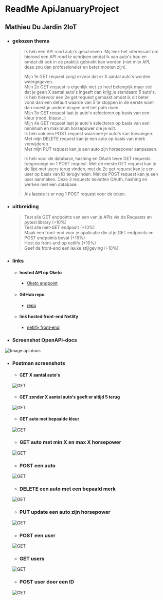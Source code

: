 # **ReadMe ApiJanuaryProject**
## Mathieu Du Jardin 2IoT
* ### gekozen thema
  > Ik heb een API rond auto's geschreven. Mij leek het interessant om hierond een API rond te schrijven omdat ik van auto's hou en omdat dit ook in de praktijk gebruikt kan worden (niet mijn API, deze zou dan professioneler en beter moeten zijn).
  >
  > Mijn 1e GET request zorgt ervoor dat er X aantal auto's worden weergegeven.<br />
  > Mijn 2e GET request is eigenlijk niet zo heel belangrijk maar stel dat je geen X aantal auto's ingeeft dan krijg je standaard 5 auto's. Ik heb hiervoor een 2e get request gemaakt omdat ik dit beter vond dan een default waarde van 5 te stoppen in de eerste want dan moest je andere dingen met het path doen.<br />
  > Mijn 3e GET request laat je auto's selecteren op basis van een kleur (rood, blauw...)<br />
  > Mijn 4e GET request laat je auto's selecteren op basis van een minimum en maximum horsepower die je wilt.<br />
  > Ik heb ook een POST request waarmee je auto's kan toevoegen.<br />
  > Met mijn DELETE request kan je een auto op basis van merk verwijderen.<br />
  > Met mijn PUT request kan je een auto zijn horsepower aanpassen.<br />
  > 
  > Ik heb voor de database, hashing en OAuth twee GET requests toegevoegd en 1 POST request. Met de eerste GET request kan je de lijst met users terug vinden, met de 2e get request kan je een user op basis van ID terugvinden. Met de POST request kan je een user aanmaken. Deze 3 requests bevatten OAuth, hashing en werken met een database. <br />
  > 
  > Als laatste is er nog 1 POST request voor de token. <br />
* ### uitbreiding
  >Test alle GET endpoints van een van je APIs via de Requests en pytest library (+10%) <br />
  >Test alle niet-GET endpoint (+10%) <br />
  >Maak een front-end voor je applicatie die al je GET endpoints en POST endpoints bevat (+15%) <br />
  >Host de front-end op netlify (+10%) <br />
  >Geef de front-end een leuke stijlgeving (+10%) <br />
 
* ### links
  * #### hosted API op Oketo
    * [Oketo endpoint](https://system-service-mathieudj.cloud.okteto.net)
  * #### GitHub repo
    * [repo](https://github.com/MathieuDJ/ApiJanuaryProject.git)
  * #### link hosted front-end Netlify
    * [netlify front-end](https://transcendent-syrniki-fe2fcd.netlify.app)

* ### Screenshot OpenAPI-docs
![Image api docs](https://user-images.githubusercontent.com/72858870/211358282-d19f247c-a3f2-46f9-a841-e89819f684a0.png)
* ### Postman screenshots
  * #### GET X aantal auto's
  ![GET](https://user-images.githubusercontent.com/72858870/211359116-4fc0b9fa-6d94-477b-9479-fd46e75b9d21.png)
  * #### GET zonder X aantal auto's geeft er altijd 5 terug
  ![GET](https://user-images.githubusercontent.com/72858870/211359354-544b013e-ef8f-4f38-8edc-6ccf6ec92f24.png)
  * #### GET auto met bepaalde kleur
  ![GET](https://user-images.githubusercontent.com/72858870/211359566-0a604fe3-4c7b-4e43-b6aa-0c21051634ac.png)
  * ### GET auto met min X en max X horsepower
  ![GET](https://user-images.githubusercontent.com/72858870/211359693-5ee0e6d6-91b3-4711-bc01-c00cfe9dc98d.png)
  * ### POST een auto
  ![GET](https://user-images.githubusercontent.com/72858870/211359939-2cb88b82-fa0e-4da4-8d0e-118cf9938c95.png)
  * ### DELETE een auto met een bepaald merk
  ![GET](https://user-images.githubusercontent.com/72858870/211360173-ed68ab9e-b7ea-44ca-885d-0ce2250e6634.png)
  * ### PUT update een auto zijn horsepower
  ![GET](https://user-images.githubusercontent.com/72858870/211361595-6a591105-0c12-4da2-9075-f00d2bf9e11b.png)
  * ### POST een user
  ![GET](https://user-images.githubusercontent.com/72858870/211361856-fa3f5df6-b564-4d79-856f-cb6efa718b91.png)
  * ### GET users
  ![GET](https://user-images.githubusercontent.com/72858870/211361970-fabe6d83-1eb5-4cc4-80d0-d62830b1d67b.png)
  * ### POST user door een ID
  ![GET](https://user-images.githubusercontent.com/72858870/211362051-e8f64c3f-06ca-461d-8bc2-84018bbd8abd.png)
